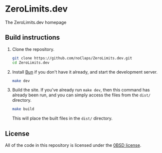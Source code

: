 # ZeroLimits.dev

The ZeroLimits.dev homepage

## Build instructions

1.  Clone the repository.
    ```sh
    git clone https://github.com/noClaps/ZeroLimits.dev.git
    cd ZeroLimits.dev
    ```

2.  Install [Bun](https://bun.sh) if you don't have it already, and start the development server.
    ```sh
    make dev
    ```

3.  Build the site. If you've already run `make dev`, then this command has already been run, and you can simply access the files from the `dist/` directory.
    ```sh
    make build
    ```
    This will place the built files in the `dist/` directory.

## License

All of the code in this repository is licensed under the [0BSD license](./LICENSE).
